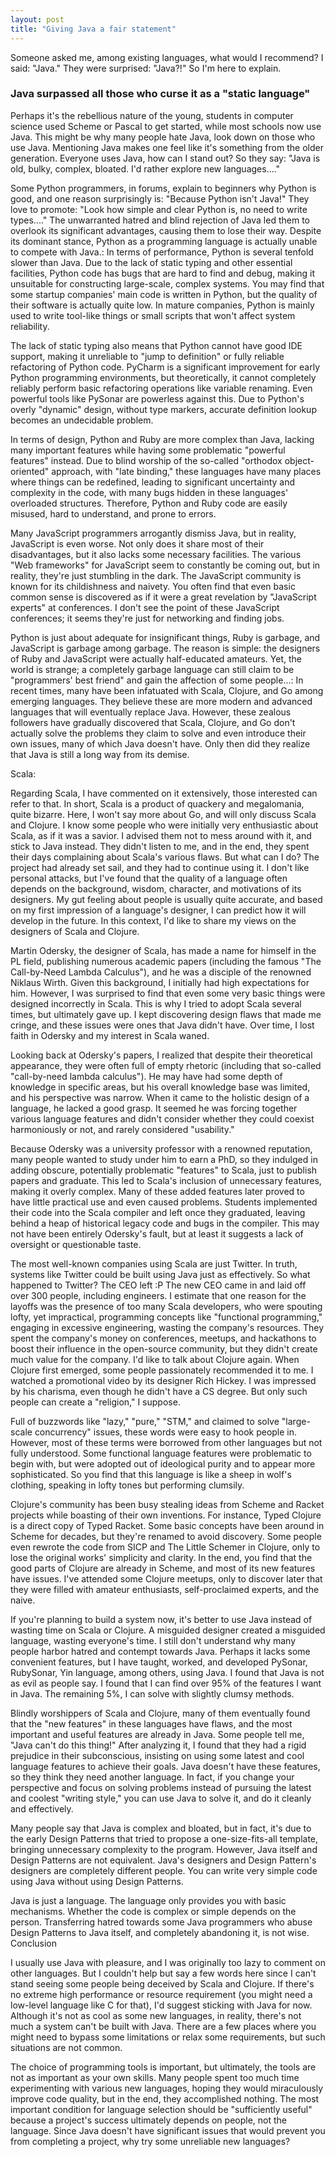 ```yaml
---
layout: post
title: "Giving Java a fair statement"
---
```



Someone asked me, among existing languages, what would I recommend? I said: "Java." They were surprised: "Java?!" So I'm here to explain.

### Java surpassed all those who curse it as a "static language"

Perhaps it's the rebellious nature of the young, students in computer science used Scheme or Pascal to get started, while most schools now use Java. This might be why many people hate Java, look down on those who use Java. Mentioning Java makes one feel like it's something from the older generation. Everyone uses Java, how can I stand out? So they say: "Java is old, bulky, complex, bloated. I'd rather explore new languages...."

Some Python programmers, in forums, explain to beginners why Python is good, and one reason surprisingly is: "Because Python isn't Java!" They love to promote: "Look how simple and clear Python is, no need to write types...." The unwarranted hatred and blind rejection of Java led them to overlook its significant advantages, causing them to lose their way. Despite its dominant stance, Python as a programming language is actually unable to compete with Java.: In terms of performance, Python is several tenfold slower than Java. Due to the lack of static typing and other essential facilities, Python code has bugs that are hard to find and debug, making it unsuitable for constructing large-scale, complex systems. You may find that some startup companies' main code is written in Python, but the quality of their software is actually quite low. In mature companies, Python is mainly used to write tool-like things or small scripts that won't affect system reliability.

The lack of static typing also means that Python cannot have good IDE support, making it unreliable to "jump to definition" or fully reliable refactoring of Python code. PyCharm is a significant improvement for early Python programming environments, but theoretically, it cannot completely reliably perform basic refactoring operations like variable renaming. Even powerful tools like PySonar are powerless against this. Due to Python's overly "dynamic" design, without type markers, accurate definition lookup becomes an undecidable problem.

In terms of design, Python and Ruby are more complex than Java, lacking many important features while having some problematic "powerful features" instead. Due to blind worship of the so-called "orthodox object-oriented" approach, with "late binding," these languages have many places where things can be redefined, leading to significant uncertainty and complexity in the code, with many bugs hidden in these languages' overloaded structures. Therefore, Python and Ruby code are easily misused, hard to understand, and prone to errors.

Many JavaScript programmers arrogantly dismiss Java, but in reality, JavaScript is even worse. Not only does it share most of their disadvantages, but it also lacks some necessary facilities. The various "Web frameworks" for JavaScript seem to constantly be coming out, but in reality, they're just stumbling in the dark. The JavaScript community is known for its childishness and naivety. You often find that even basic common sense is discovered as if it were a great revelation by "JavaScript experts" at conferences. I don't see the point of these JavaScript conferences; it seems they're just for networking and finding jobs.

Python is just about adequate for insignificant things, Ruby is garbage, and JavaScript is garbage among garbage. The reason is simple: the designers of Ruby and JavaScript were actually half-educated amateurs. Yet, the world is strange; a completely garbage language can still claim to be "programmers' best friend" and gain the affection of some people...: In recent times, many have been infatuated with Scala, Clojure, and Go among emerging languages. They believe these are more modern and advanced languages that will eventually replace Java. However, these zealous followers have gradually discovered that Scala, Clojure, and Go don't actually solve the problems they claim to solve and even introduce their own issues, many of which Java doesn't have. Only then did they realize that Java is still a long way from its demise.

Scala:

Regarding Scala, I have commented on it extensively, those interested can refer to that. In short, Scala is a product of quackery and megalomania, quite bizarre. Here, I won't say more about Go, and will only discuss Scala and Clojure. I know some people who were initially very enthusiastic about Scala, as if it was a savior. I advised them not to mess around with it, and stick to Java instead. They didn't listen to me, and in the end, they spent their days complaining about Scala's various flaws. But what can I do? The project had already set sail, and they had to continue using it. I don't like personal attacks, but I've found that the quality of a language often depends on the background, wisdom, character, and motivations of its designers. My gut feeling about people is usually quite accurate, and based on my first impression of a language's designer, I can predict how it will develop in the future. In this context, I'd like to share my views on the designers of Scala and Clojure.

Martin Odersky, the designer of Scala, has made a name for himself in the PL field, publishing numerous academic papers (including the famous "The Call-by-Need Lambda Calculus"), and he was a disciple of the renowned Niklaus Wirth. Given this background, I initially had high expectations for him. However, I was surprised to find that even some very basic things were designed incorrectly in Scala. This is why I tried to adopt Scala several times, but ultimately gave up. I kept discovering design flaws that made me cringe, and these issues were ones that Java didn't have. Over time, I lost faith in Odersky and my interest in Scala waned.

Looking back at Odersky's papers, I realized that despite their theoretical appearance, they were often full of empty rhetoric (including that so-called "call-by-need lambda calculus"). He may have had some depth of knowledge in specific areas, but his overall knowledge base was limited, and his perspective was narrow. When it came to the holistic design of a language, he lacked a good grasp. It seemed he was forcing together various language features and didn't consider whether they could coexist harmoniously or not, and rarely considered "usability."

Because Odersky was a university professor with a renowned reputation, many people wanted to study under him to earn a PhD, so they indulged in adding obscure, potentially problematic "features" to Scala, just to publish papers and graduate. This led to Scala's inclusion of unnecessary features, making it overly complex. Many of these added features later proved to have little practical use and even caused problems. Students implemented their code into the Scala compiler and left once they graduated, leaving behind a heap of historical legacy code and bugs in the compiler. This may not have been entirely Odersky's fault, but at least it suggests a lack of oversight or questionable taste.

The most well-known companies using Scala are just Twitter. In truth, systems like Twitter could be built using Java just as effectively. So what happened to Twitter? The CEO left :P The new CEO came in and laid off over 300 people, including engineers. I estimate that one reason for the layoffs was the presence of too many Scala developers, who were spouting lofty, yet impractical, programming concepts like "functional programming," engaging in excessive engineering, wasting the company's resources. They spent the company's money on conferences, meetups, and hackathons to boost their influence in the open-source community, but they didn't create much value for the company. I'd like to talk about Clojure again. When Clojure first emerged, some people passionately recommended it to me. I watched a promotional video by its designer Rich Hickey. I was impressed by his charisma, even though he didn't have a CS degree. But only such people can create a "religion," I suppose.

Full of buzzwords like "lazy," "pure," "STM," and claimed to solve "large-scale concurrency" issues, these words were easy to hook people in. However, most of these terms were borrowed from other languages but not fully understood. Some functional language features were problematic to begin with, but were adopted out of ideological purity and to appear more sophisticated. So you find that this language is like a sheep in wolf's clothing, speaking in lofty tones but performing clumsily.

Clojure's community has been busy stealing ideas from Scheme and Racket projects while boasting of their own inventions. For instance, Typed Clojure is a direct copy of Typed Racket. Some basic concepts have been around in Scheme for decades, but they're renamed to avoid discovery. Some people even rewrote the code from SICP and The Little Schemer in Clojure, only to lose the original works' simplicity and clarity. In the end, you find that the good parts of Clojure are already in Scheme, and most of its new features have issues. I've attended some Clojure meetups, only to discover later that they were filled with amateur enthusiasts, self-proclaimed experts, and the naive.

If you're planning to build a system now, it's better to use Java instead of wasting time on Scala or Clojure. A misguided designer created a misguided language, wasting everyone's time. I still don't understand why many people harbor hatred and contempt towards Java. Perhaps it lacks some convenient features, but I have taught, worked, and developed PySonar, RubySonar, Yin language, among others, using Java. I found that Java is not as evil as people say. I found that I can find over 95% of the features I want in Java. The remaining 5%, I can solve with slightly clumsy methods.

Blindly worshippers of Scala and Clojure, many of them eventually found that the "new features" in these languages have flaws, and the most important and useful features are already in Java. Some people tell me, "Java can't do this thing!" After analyzing it, I found that they had a rigid prejudice in their subconscious, insisting on using some latest and cool language features to achieve their goals. Java doesn't have these features, so they think they need another language. In fact, if you change your perspective and focus on solving problems instead of pursuing the latest and coolest "writing style," you can use Java to solve it, and do it cleanly and effectively.

Many people say that Java is complex and bloated, but in fact, it's due to the early Design Patterns that tried to propose a one-size-fits-all template, bringing unnecessary complexity to the program. However, Java itself and Design Patterns are not equivalent. Java's designers and Design Pattern's designers are completely different people. You can write very simple code using Java without using Design Patterns.

Java is just a language. The language only provides you with basic mechanisms. Whether the code is complex or simple depends on the person. Transferring hatred towards some Java programmers who abuse Design Patterns to Java itself, and completely abandoning it, is not wise. Conclusion

I usually use Java with pleasure, and I was originally too lazy to comment on other languages. But I couldn't help but say a few words here since I can't stand seeing some people being deceived by Scala and Clojure. If there's no extreme high performance or resource requirement (you might need a low-level language like C for that), I'd suggest sticking with Java for now. Although it's not as cool as some new languages, in reality, there's not much a system can't be built with Java. There are a few places where you might need to bypass some limitations or relax some requirements, but such situations are not common.

The choice of programming tools is important, but ultimately, the tools are not as important as your own skills. Many people spent too much time experimenting with various new languages, hoping they would miraculously improve code quality, but in the end, they accomplished nothing. The most important condition for language selection should be "sufficiently useful" because a project's success ultimately depends on people, not the language. Since Java doesn't have significant issues that would prevent you from completing a project, why try some unreliable new languages?